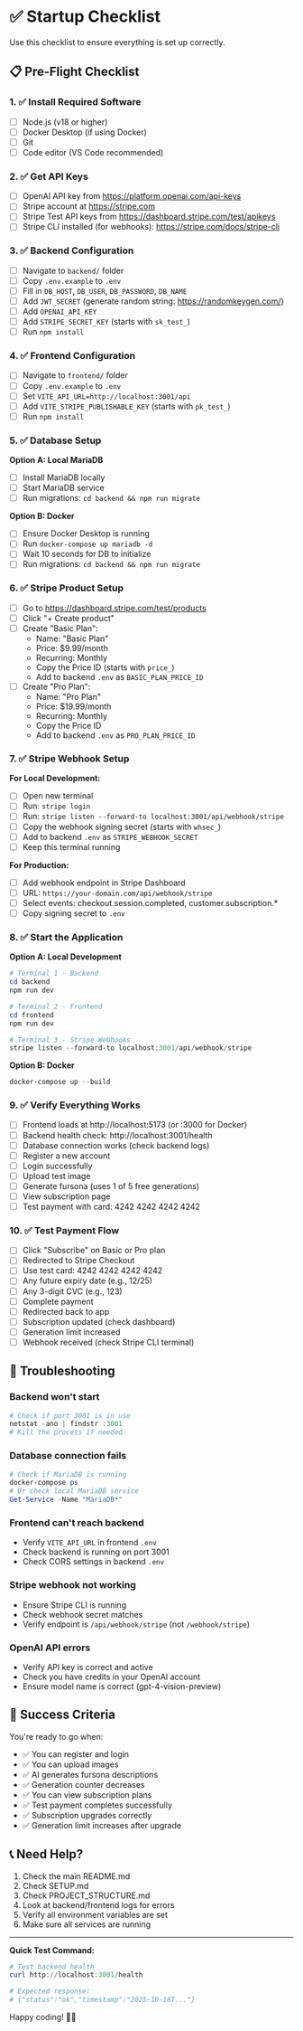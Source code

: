 # ✅ Startup Checklist

Use this checklist to ensure everything is set up correctly.

## 📋 Pre-Flight Checklist

### 1. ✅ Install Required Software

- [ ] Node.js (v18 or higher)
- [ ] Docker Desktop (if using Docker)
- [ ] Git
- [ ] Code editor (VS Code recommended)

### 2. ✅ Get API Keys

- [ ] OpenAI API key from https://platform.openai.com/api-keys
- [ ] Stripe account at https://stripe.com
- [ ] Stripe Test API keys from https://dashboard.stripe.com/test/apikeys
- [ ] Stripe CLI installed (for webhooks): https://stripe.com/docs/stripe-cli

### 3. ✅ Backend Configuration

- [ ] Navigate to `backend/` folder
- [ ] Copy `.env.example` to `.env`
- [ ] Fill in `DB_HOST`, `DB_USER`, `DB_PASSWORD`, `DB_NAME`
- [ ] Add `JWT_SECRET` (generate random string: https://randomkeygen.com/)
- [ ] Add `OPENAI_API_KEY`
- [ ] Add `STRIPE_SECRET_KEY` (starts with `sk_test_`)
- [ ] Run `npm install`

### 4. ✅ Frontend Configuration

- [ ] Navigate to `frontend/` folder
- [ ] Copy `.env.example` to `.env`
- [ ] Set `VITE_API_URL=http://localhost:3001/api`
- [ ] Add `VITE_STRIPE_PUBLISHABLE_KEY` (starts with `pk_test_`)
- [ ] Run `npm install`

### 5. ✅ Database Setup

**Option A: Local MariaDB**
- [ ] Install MariaDB locally
- [ ] Start MariaDB service
- [ ] Run migrations: `cd backend && npm run migrate`

**Option B: Docker**
- [ ] Ensure Docker Desktop is running
- [ ] Run `docker-compose up mariadb -d`
- [ ] Wait 10 seconds for DB to initialize
- [ ] Run migrations: `cd backend && npm run migrate`

### 6. ✅ Stripe Product Setup

- [ ] Go to https://dashboard.stripe.com/test/products
- [ ] Click "+ Create product"
- [ ] Create "Basic Plan":
  - Name: "Basic Plan"
  - Price: $9.99/month
  - Recurring: Monthly
  - Copy the Price ID (starts with `price_`)
  - Add to backend `.env` as `BASIC_PLAN_PRICE_ID`
- [ ] Create "Pro Plan":
  - Name: "Pro Plan"
  - Price: $19.99/month
  - Recurring: Monthly
  - Copy the Price ID
  - Add to backend `.env` as `PRO_PLAN_PRICE_ID`

### 7. ✅ Stripe Webhook Setup

**For Local Development:**
- [ ] Open new terminal
- [ ] Run: `stripe login`
- [ ] Run: `stripe listen --forward-to localhost:3001/api/webhook/stripe`
- [ ] Copy the webhook signing secret (starts with `whsec_`)
- [ ] Add to backend `.env` as `STRIPE_WEBHOOK_SECRET`
- [ ] Keep this terminal running

**For Production:**
- [ ] Add webhook endpoint in Stripe Dashboard
- [ ] URL: `https://your-domain.com/api/webhook/stripe`
- [ ] Select events: checkout.session.completed, customer.subscription.*
- [ ] Copy signing secret to `.env`

### 8. ✅ Start the Application

**Option A: Local Development**
```powershell
# Terminal 1 - Backend
cd backend
npm run dev

# Terminal 2 - Frontend
cd frontend
npm run dev

# Terminal 3 - Stripe Webhooks
stripe listen --forward-to localhost:3001/api/webhook/stripe
```

**Option B: Docker**
```powershell
docker-compose up --build
```

### 9. ✅ Verify Everything Works

- [ ] Frontend loads at http://localhost:5173 (or :3000 for Docker)
- [ ] Backend health check: http://localhost:3001/health
- [ ] Database connection works (check backend logs)
- [ ] Register a new account
- [ ] Login successfully
- [ ] Upload test image
- [ ] Generate fursona (uses 1 of 5 free generations)
- [ ] View subscription page
- [ ] Test payment with card: 4242 4242 4242 4242

### 10. ✅ Test Payment Flow

- [ ] Click "Subscribe" on Basic or Pro plan
- [ ] Redirected to Stripe Checkout
- [ ] Use test card: 4242 4242 4242 4242
- [ ] Any future expiry date (e.g., 12/25)
- [ ] Any 3-digit CVC (e.g., 123)
- [ ] Complete payment
- [ ] Redirected back to app
- [ ] Subscription updated (check dashboard)
- [ ] Generation limit increased
- [ ] Webhook received (check Stripe CLI terminal)

## 🚨 Troubleshooting

### Backend won't start
```powershell
# Check if port 3001 is in use
netstat -ano | findstr :3001
# Kill the process if needed
```

### Database connection fails
```powershell
# Check if MariaDB is running
docker-compose ps
# Or check local MariaDB service
Get-Service -Name "MariaDB*"
```

### Frontend can't reach backend
- Verify `VITE_API_URL` in frontend `.env`
- Check backend is running on port 3001
- Check CORS settings in backend `.env`

### Stripe webhook not working
- Ensure Stripe CLI is running
- Check webhook secret matches
- Verify endpoint is `/api/webhook/stripe` (not `/webhook/stripe`)

### OpenAI API errors
- Verify API key is correct and active
- Check you have credits in your OpenAI account
- Ensure model name is correct (gpt-4-vision-preview)

## 🎉 Success Criteria

You're ready to go when:
- ✅ You can register and login
- ✅ You can upload images
- ✅ AI generates fursona descriptions
- ✅ Generation counter decreases
- ✅ You can view subscription plans
- ✅ Test payment completes successfully
- ✅ Subscription upgrades correctly
- ✅ Generation limit increases after upgrade

## 📞 Need Help?

1. Check the main README.md
2. Check SETUP.md
3. Check PROJECT_STRUCTURE.md
4. Look at backend/frontend logs for errors
5. Verify all environment variables are set
6. Make sure all services are running

---

**Quick Test Command:**
```powershell
# Test backend health
curl http://localhost:3001/health

# Expected response:
# {"status":"ok","timestamp":"2025-10-18T..."}
```

Happy coding! 🎨🦊
